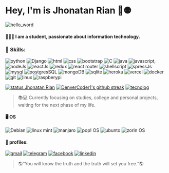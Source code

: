 # Hey, I'm is Jhonatan Rian 👋⚉

![hello_word](https://media4.giphy.com/media/h408T6Y5GfmXBKW62l/giphy.gif?cid=ecf05e47ugx1v7xu25tx6sf4eok7yrvq9tzk7elybi070lyv&rid=giphy.gif&ct=g)

#### 🧔🏻‍♂️ I am a student, passionate about information technology.

### 🚀 Skills:
![python](https://img.shields.io/badge/Python-14354C?style=for-the-badge&logo=python&logoColor=white)
![Django](https://img.shields.io/badge/Django-092E20?style=for-the-badge&logo=django&logoColor=white)
![html](https://img.shields.io/badge/HTML5-E34F26?style=for-the-badge&logo=html5&logoColor=white) 
![css](https://img.shields.io/badge/CSS3-1572B6?style=for-the-badge&logo=css3&logoColor=white)
![bootstrap](https://img.shields.io/badge/Bootstrap-563D7C?style=for-the-badge&logo=bootstrap&logoColor=white)
![C](https://img.shields.io/badge/C-00599C?style=for-the-badge&logo=c&logoColor=white)
![java](https://img.shields.io/badge/Java-ED8B00?style=for-the-badge&logo=java&logoColor=white)
![javascript](https://img.shields.io/badge/JavaScript-F7DF1E?style=for-the-badge&logo=javascript&logoColor=black), 
![nodeJs](https://img.shields.io/badge/Node.js-43853D?style=for-the-badge&logo=node.js&logoColor=white)
![reactJs](https://img.shields.io/badge/React-20232A?style=for-the-badge&logo=react&logoColor=61DAFB)
![redux](https://img.shields.io/badge/Redux-593D88?style=for-the-badge&logo=redux&logoColor=white)
![react router](https://img.shields.io/badge/React_Router-CA4245?style=for-the-badge&logo=react-router&logoColor=white)
![shellscript](https://img.shields.io/badge/Shell_Script-121011?style=for-the-badge&logo=gnu-bash&logoColor=white)
![spressJs](https://img.shields.io/badge/Express.js-404D59?style=for-the-badge)
![mysql](https://img.shields.io/badge/MySQL-00000F?style=for-the-badge&logo=mysql&logoColor=white)
![postgresSQL](https://img.shields.io/badge/PostgreSQL-316192?style=for-the-badge&logo=postgresql&logoColor=white)
![mongoDB](https://img.shields.io/badge/MongoDB-4EA94B?style=for-the-badge&logo=mongodb&logoColor=white)
![sqlite](https://img.shields.io/badge/SQLite-07405E?style=for-the-badge&logo=sqlite&logoColor=white)
![heroku](https://img.shields.io/badge/Heroku-430098?style=for-the-badge&logo=heroku&logoColor=white)
![vercel](https://img.shields.io/badge/Vercel-000000?style=for-the-badge&logo=vercel&logoColor=white)
![docker](https://img.shields.io/badge/Docker-2496ED?style=for-the-badge&logo=docker&logoColor=white)
![git](https://img.shields.io/badge/Docker-2496ED?style=for-the-badge&logo=docker&logoColor=white)
![linux](https://img.shields.io/badge/Linux-E34F26?style=for-the-badge&logo=linux&logoColor=black)
![raspberypi](https://img.shields.io/badge/Raspberry%20Pi-A22846?style=for-the-badge&logo=Raspberry%20Pi&logoColor=white)

[![status Jhonatan Rian](https://github-readme-stats.vercel.app/api?username=JhonatanRian&theme=blue-green)](https://github.com/JhonatanRian)
[![DenverCoder1's github streak](https://github-readme-streak-stats.herokuapp.com/?user=JhonatanRian&theme=blue-green)](https://github.com/JhonatanRian)
[![tecnolog](https://github-readme-stats.vercel.app/api/top-langs/?username=JhonatanRian&theme=blue-green)](https://github.com/JhonatanRian)

> 📚💻 Currently focusing on studies, college and personal projects, waiting for the next phase of my life.

#### 🖥 OS
![Debian](https://img.shields.io/badge/Debian-A81D33?style=for-the-badge&logo=debian&logoColor=white)
![linux mint](https://img.shields.io/badge/Linux_Mint-87CF3E?style=for-the-badge&logo=linux-mint&logoColor=white)
![manjaro](https://img.shields.io/badge/manjaro-35BF5C?style=for-the-badge&logo=manjaro&logoColor=white)
![pop! OS](https://img.shields.io/badge/Pop!_OS-48B9C7?style=for-the-badge&logo=Pop!_OS&logoColor=white)
![ubunto](https://img.shields.io/badge/Ubuntu-E95420?style=for-the-badge&logo=ubuntu&logoColor=white)
![zorin OS](https://img.shields.io/badge/Zorin%20OS-0CC1F3?style=for-the-badge&logo=zorin&logoColor=white)

#### 📱 profiles:
[![gmail](https://img.shields.io/badge/Gmail-D14836?style=for-the-badge&logo=gmail&logoColor=white)](jhonatanrian.jr@gmail.com)
[![telegram](https://img.shields.io/badge/Telegram-2CA5E0?style=for-the-badge&logo=telegram&logoColor=white)](https://t.m/JhonatanRian)
[![facebook](https://img.shields.io/badge/Facebook-1877F2?style=for-the-badge&logo=facebook&logoColor=white)](https://www.facebook.com/profile.php?id=100010817372277)
[![linkedin](https://img.shields.io/badge/LinkedIn-0077B5?style=for-the-badge&logo=linkedin&logoColor=white)](https://www.linkedin.com/in/jhonatan-rian/)

> 🌎“You will know the truth and the truth will set you free.”🌎
